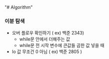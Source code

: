 "# Algorithm" 

### 이분 탐색
*  오버 플로우 확인하기 ( ex)  백준 2343)
   * while문 안에서 더해주는 값
   * while문 전 시작 변수에 큰값들 곱한 값 넣을 때 
* lo 값 무조건 0 아님 ( ex) 백준 2805 )  
